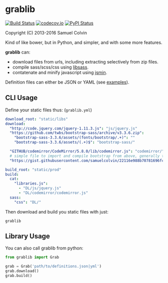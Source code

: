 grablib
=======

[![Build Status](https://travis-ci.org/samuelcolvin/grablib.svg?branch=master)](https://travis-ci.org/samuelcolvin/grablib)
[![codecov.io](http://codecov.io/github/samuelcolvin/grablib/coverage.svg?branch=master)](http://codecov.io/github/samuelcolvin/grablib?branch=master)
[![PyPI Status](https://img.shields.io/pypi/v/grablib.svg?style=flat)](https://pypi.python.org/pypi/grablib)

Copyright (C) 2013-2016 Samuel Colvin

Kind of like bower, but in Python, and simpler, and with some more features.

**grablib** can:
* download files from urls, including extracting selectively from zip files.
* compile sass/scss/css using [libsass](https://pypi.python.org/pypi/libsass/0.11.2).
* contatenate and minify javascript using [jsmin](https://bitbucket.org/dcs/jsmin/).

Definition files can either be JSON or YAML (see [examples](examples)).

## CLI Usage

Define your static files thus: (`grablib.yml`)
```yml
download_root: "static/libs"
download:
  "http://code.jquery.com/jquery-1.11.3.js": "js/jquery.js"
  "https://github.com/twbs/bootstrap-sass/archive/v3.3.6.zip":
    "bootstrap-sass-3.3.6/assets/(fonts/bootstrap/.+)": ""
    "bootstrap-sass-3.3.6/assets/(.+)$": "bootstrap-sass/"

  "GITHUB/codemirror/CodeMirror/5.8.0/lib/codemirror.js": "codemirror/"
  # simple file to import and compile bootstrap from above, generally this would be in your code
  "https://gist.githubusercontent.com/samuelcolvin/22116e988b70781696fcdecc597ca94f/raw/build_bootstrap.scss": "/"

build_root: "static/prod"
build:
  cat:
    "libraries.js":
      - "DL/js/jquery.js"
      - "DL/codemirror/codemirror.js"
  sass:
    "css": "DL/"
```

Then download and build you static files with just:

```shell
grablib
```

## Library Usage

You can also call grablib from python:

```python
from grablib import Grab

grab = Grab('path/to/definitions.json|yml')
grab.download()
grab.build()
```
